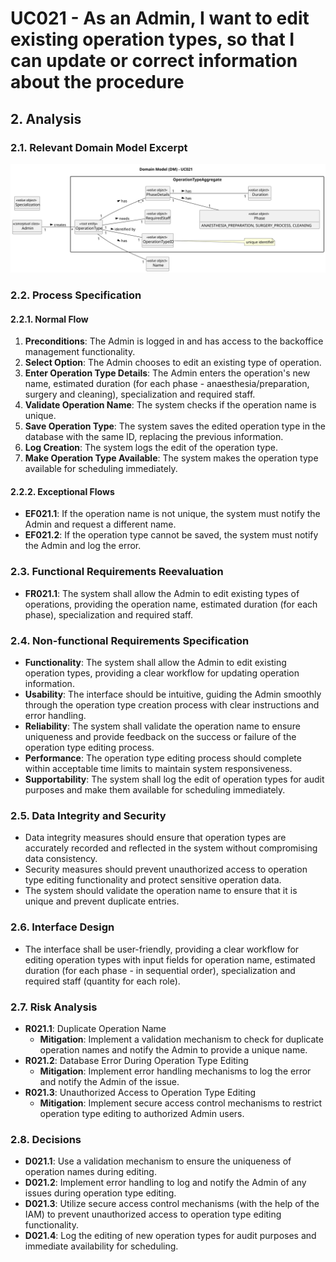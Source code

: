 # UC021 - As an Admin, I want to edit existing operation types, so that I can update or correct information about the procedure

## 2. Analysis

### 2.1. Relevant Domain Model Excerpt

![UC021 - Domain Model](svg/uc021-domain-model.svg)

### 2.2. Process Specification

#### 2.2.1. Normal Flow

1. **Preconditions**: The Admin is logged in and has access to the backoffice management functionality.
2. **Select Option**: The Admin chooses to edit an existing type of operation.
3. **Enter Operation Type Details**: The Admin enters the operation's new name, estimated duration (for each phase - anaesthesia/preparation, surgery and cleaning), specialization and required staff.
4. **Validate Operation Name**: The system checks if the operation name is unique.
5. **Save Operation Type**: The system saves the edited operation type in the database with the same ID, replacing the previous information.
6. **Log Creation**: The system logs the edit of the operation type.
7. **Make Operation Type Available**: The system makes the operation type available for scheduling immediately.

#### 2.2.2. Exceptional Flows

- **EF021.1**: If the operation name is not unique, the system must notify the Admin and request a different name.
- **EF021.2**: If the operation type cannot be saved, the system must notify the Admin and log the error.

### 2.3. Functional Requirements Reevaluation

- **FR021.1**: The system shall allow the Admin to edit existing types of operations, providing the operation name, estimated duration (for each phase), specialization and required staff.

### 2.4. Non-functional Requirements Specification

- **Functionality**: The system shall allow the Admin to edit existing operation types, providing a clear workflow for updating operation information.
- **Usability**: The interface should be intuitive, guiding the Admin smoothly through the operation type creation process with clear instructions and error handling.
- **Reliability**: The system shall validate the operation name to ensure uniqueness and provide feedback on the success or failure of the operation type editing process.
- **Performance**: The operation type editing process should complete within acceptable time limits to maintain system responsiveness.
- **Supportability**: The system shall log the edit of operation types for audit purposes and make them available for scheduling immediately.

### 2.5. Data Integrity and Security

- Data integrity measures should ensure that operation types are accurately recorded and reflected in the system without compromising data consistency.
- Security measures should prevent unauthorized access to operation type editing functionality and protect sensitive operation data.
- The system should validate the operation name to ensure that it is unique and prevent duplicate entries.

### 2.6. Interface Design

- The interface shall be user-friendly, providing a clear workflow for editing operation types with input fields for operation name, estimated duration (for each phase - in sequential order), specialization and required staff (quantity for each role).

### 2.7. Risk Analysis

- **R021.1**: Duplicate Operation Name
  - **Mitigation**: Implement a validation mechanism to check for duplicate operation names and notify the Admin to provide a unique name.
- **R021.2**: Database Error During Operation Type Editing
  - **Mitigation**: Implement error handling mechanisms to log the error and notify the Admin of the issue.
- **R021.3**: Unauthorized Access to Operation Type Editing
  - **Mitigation**: Implement secure access control mechanisms to restrict operation type editing to authorized Admin users.

### 2.8. Decisions

- **D021.1**: Use a validation mechanism to ensure the uniqueness of operation names during editing.
- **D021.2**: Implement error handling to log and notify the Admin of any issues during operation type editing.
- **D021.3**: Utilize secure access control mechanisms (with the help of the IAM) to prevent unauthorized access to operation type editing functionality.
- **D021.4**: Log the editing of new operation types for audit purposes and immediate availability for scheduling.
